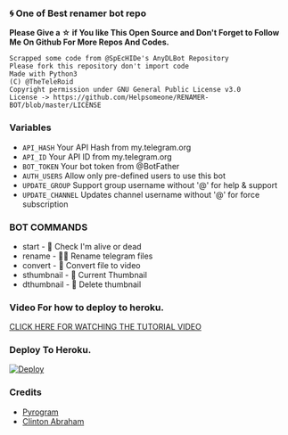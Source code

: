 ### 🌀 One of Best renamer bot repo

**Please Give a ☆ if You like This Open Source and Don't Forget to Follow Me On Github For More Repos And Codes.**

```
Scrapped some code from @SpEcHIDe's AnyDLBot Repository
Please fork this repository don't import code
Made with Python3
(C) @TheTeleRoid
Copyright permission under GNU General Public License v3.0
License -> https://github.com/Helpsomeone/RENAMER-BOT/blob/master/LICENSE
```

### Variables

* `API_HASH` Your API Hash from my.telegram.org
* `API_ID` Your API ID from my.telegram.org 
* `BOT_TOKEN` Your bot token from @BotFather
* `AUTH_USERS` Allow only pre-defined users to use this bot
* `UPDATE_GROUP` Support group username without '@' for help & support
* `UPDATE_CHANNEL` Updates channel username without '@' for force subscription

### BOT COMMANDS

* start -  👻  Check I'm alive or dead
* rename -  ✍🏼 Rename telegram files
* convert -  🔄  Convert file to video
* sthumbnail -  🌌  Current Thumbnail
* dthumbnail -  🎇  Delete thumbnail


### Video For how to  deploy to heroku. 

[CLICK HERE FOR WATCHING THE TUTORIAL VIDEO](https://www.youtube.com/watch?v=2FHgg8o1YY8) 

### Deploy To Heroku. 

[![Deploy](https://www.herokucdn.com/deploy/button.svg)](https://www.heroku.com/deploy?template=https://github.com/Helpsomeone/RENAMER-BOT)


### Credits

* [Pyrogram](https://github.com/pyrogram/pyrogram)
* [Clinton Abraham](https://github.com/Clinton-Abraham)
